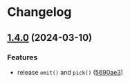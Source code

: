 # Changelog

## [1.4.0](https://github.com/voxpelli/typed-utils/compare/v1.3.0...v1.4.0) (2024-03-10)


### Features

* release `omit()` and `pick()` ([5690ae3](https://github.com/voxpelli/typed-utils/commit/5690ae378033188a86dfbdfaa1f094dacfffca54))
